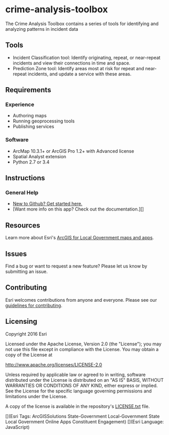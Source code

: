 [New to Github? Get started here.]: http://htmlpreview.github.com/?https://github.com/Esri/esri.github.com/blob/master/help/esri-getting-to-know-github.html
[ArcGIS for Local Government maps and apps]: http://solutions.arcgis.com/local-government
[guidelines for contributing]: https://github.com/esri/contributing
[LICENSE.txt]: LICENSE.txt

# crime-analysis-toolbox

The Crime Analysis Toolbox contains a series of tools for identifying and analyzing patterns in incident data

## Tools
* Incident Classification tool: Identify originating, repeat, or near-repeat incidents and view their connections in time and space.
* Prediction Zone tool: Identify areas most at risk for repeat and near-repeat incidents, and update a service with these areas.

## Requirements

### Experience

* Authoring maps
* Running geoprocessing tools
* Publishing services

### Software
* ArcMap 10.3.1+ or ArcGIS Pro 1.2+ with Advanced license
* Spatial Analyst extension
* Python 2.7 or 3.4

## Instructions

### General Help
* [New to Github? Get started here.][]
* [Want more info on this app? Check out the documentation.][]

## Resources

Learn more about Esri's [ArcGIS for Local Government maps and apps][].

## Issues

Find a bug or want to request a new feature?  Please let us know by submitting an issue.

## Contributing

Esri welcomes contributions from anyone and everyone. Please see our [guidelines for contributing][].

## Licensing

Copyright 2016 Esri

Licensed under the Apache License, Version 2.0 (the "License"); you may not use this file except in compliance with the License. You may obtain a copy of the License at

   http://www.apache.org/licenses/LICENSE-2.0

Unless required by applicable law or agreed to in writing, software distributed under the License is distributed on an "AS IS" BASIS, WITHOUT WARRANTIES OR CONDITIONS OF ANY KIND, either express or implied. See the License for the specific language governing permissions and limitations under the License.

A copy of the license is available in the repository's [LICENSE.txt][] file.

[](Esri Tags: ArcGISSolutions State-Government Local-Government State Local Government Online Apps Constituent Engagement)
[](Esri Language: JavaScript)
